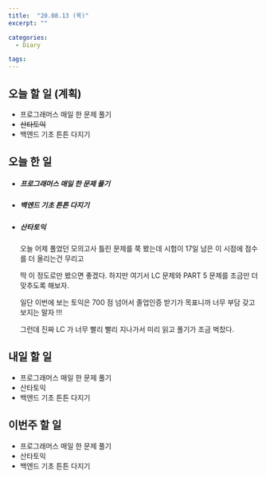 ```yaml
---
title:  "20.08.13 (목)"
excerpt: ""

categories:
  - Diary

tags:
---
```


## 오늘 할 일 (계획)

- 프로그래머스 매일 한 문제 풀기
- ~~산타토익~~
- 백엔드 기초 튼튼 다지기

## 오늘 한 일

- ##### 프로그래머스 매일 한 문제 풀기

- ##### 백엔드 기초 튼튼 다지기

- ##### 산타토익

  오늘 어제 풀었던 모의고사 틀린 문제를 쭉 봤는데 시험이 17일 남은 이 시점에 점수를 더 올리는건 무리고

  딱 이 정도로만 봤으면 좋겠다. 하지만 여기서 LC 문제와 PART 5 문제를 조금만 더 맞추도록 해보자.

  일단 이번에 보는 토익은 700 점 넘어서 졸업인증 받기가 목표니까 너무 부담 갖고 보지는 말자 !!!
  
  그런데 진짜 LC 가 너무 빨리 빨리 지나가서 미리 읽고 풀기가 조금 벅찼다.

## 내일 할 일

- 프로그래머스 매일 한 문제 풀기
- 산타토익
- 백엔드 기초 튼튼 다지기

## 이번주 할 일

- 프로그래머스 매일 한 문제 풀기
- 산타토익
- 백엔드 기초 튼튼 다지기
